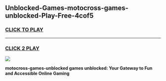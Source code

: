 
## Unblocked-Games-motocross-games-unblocked-Play-Free-4cof5
<h3>
<a href="https://premium76.site?title=motocross-games-unblocked&ref=17A">CLICK TO PLAY</a></h3>
<hr>

<h3>
<a href="https://premium76.site?title=motocross-games-unblocked&ref=17A">CLICK 2 PLAY</a>
  
</h3>

<a href="https://premium76.site?title=motocross-games-unblocked&ref=17A"><img src="https://clearcache.store/games.png"></a>


**motocross-games-unblocked games unblocked: Your Gateway to Fun and Accessible Online Gaming**
